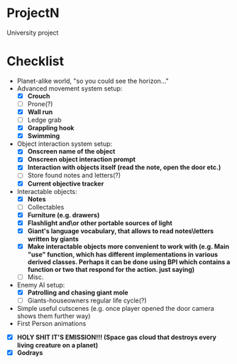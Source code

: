 # ProjectN

University project

# Checklist

- Planet-alike world, "so you could see the horizon..."
- Advanced movement system setup:
  * [x] **Crouch** 
  * [ ] Prone(?)
  * [x] **Wall run** 
  * [ ] Ledge grab
  * [x] **Grappling hook** 
  * [x] **Swimming**
- Object interaction system setup:
  * [x] **Onscreen name of the object** 
  * [x] **Onscreen object interaction prompt** 
  * [x] **Interaction with objects itself (read the note, open the door etc.)**
  * [ ] Store found notes and letters(?)
  * [x] **Current objective tracker**
- Interactable objects:
  * [x] **Notes**
  * [ ] Collectables
  * [x] **Furniture (e.g. drawers)**
  * [x] **Flashlight and\or other portable sources of light**
  * [x] **Giant's language vocabulary, that allows to read notes\letters written by giants**
  * [x] **Make interactable objects more convenient to work with (e.g. Main "use" function, which has different implementations in various derived classes. Perhaps it can be done using BPI which contains a function or two that respond for the action. just saying)**
  * [ ] Misc.
- Enemy AI setup:
  * [x] **Patrolling and chasing giant mole**
  * [ ] Giants-houseowners regular life cycle(?)
- Simple useful cutscenes (e.g. once player opened the door camera shows them further way)
- First Person animations
- [x] **HOLY SHIT IT'S EMISSION!!! (Space gas cloud that destroys every living creature on a planet)**
- [x] **Godrays**

